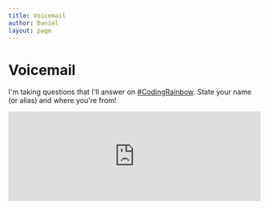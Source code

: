 ```yaml
---
title: Voicemail
author: Daniel
layout: page
---
```


# Voicemail

<p>I'm taking questions that I'll answer on <a href="https://www.youtube.com/user/shiffman">#CodingRainbow</a>.  State your name (or alias) and where you're from!</p> 

<p><iframe src="https://www.speakpipe.com/widget/inline/f9myomwkse1tp3l1yuo3cp4trnmzwzpy" frameborder="0" width="100%" height="180px"></iframe></p>
